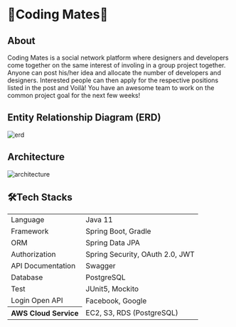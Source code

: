 # 🎉Coding Mates🎉
## About
Coding Mates is a social network platform where designers and developers come together on the same interest of involing in a group project together. Anyone can post his/her idea and allocate the number of developers and designers. Interested people can then apply for the respective positions listed in the post and Voilà! You have an awesome team to work on the common project goal for the next few weeks!

## Entity Relationship Diagram (ERD)
![erd](https://github.com/Coding-Mates-Group/codingmates/assets/56388433/014478df-eae3-4ab0-b448-daec889d8ea5)

## Architecture 
![architecture](https://github.com/Coding-Mates-Group/codingmates/assets/56388433/5016a749-6c15-4d78-a214-37735a7990c3)

## 🛠Tech Stacks
<table>
	<tr><td>Language</td><td>Java 11</td></tr>
	<tr><td>Framework</td><td>Spring Boot, Gradle</td></tr>
	<tr><td>ORM</td><td>Spring Data JPA</td></tr>
	<tr><td>Authorization</td><td>Spring Security, OAuth 2.0, JWT</td></tr>
	<tr><td>API Documentation</td><td>Swagger</td></tr>
	<tr><td>Database</td><td>PostgreSQL</td></tr>
	<tr><td>Test</td><td>JUnit5, Mockito</td></tr>
	<tr><td>Login Open API</td><td>Facebook, Google </td></tr>
	<tr><th>AWS Cloud Service</th><td colspan="2">EC2, S3, RDS (PostgreSQL)</td></tr>
</table>
